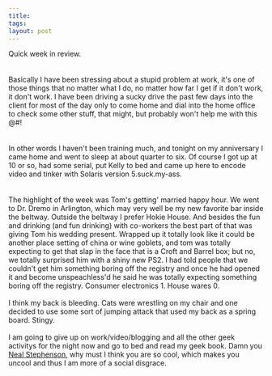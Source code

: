 ```yaml
---
title: 
tags: 
layout: post
---
```

Quick week in review.  <br /><br />Basically I have been stressing about a stupid problem at work, it's one of those things that no matter what I do, no matter how far I get if it don't work, it don't work.  I have been driving a sucky drive the past few days into the client for most of the day only to come home and dial into the home office to check some other stuff, that might, but probably won't help me with this @#$% piece of @#$!  <br /><br />In other words I haven't been training much, and tonight on my anniversary I came home and went to sleep at about quarter to six.  Of course I got up at 10 or so, had some serial, put Kelly to bed and came up here to encode video and tinker with Solaris version 5.suck.my-ass.  <br /><br />The highlight of the week was Tom's getting' married happy hour.  We went to Dr. Dremo in Arlington, which may very well be my new favorite bar inside the beltway.  Outside the beltway I prefer Hokie House.  And besides the fun and drinking (and fun drinking) with co-workers the best part of that was giving Tom his wedding present.  Wrapped up it totally look like it could be another place setting of china or wine goblets, and tom was totally expecting to get that slap in the face that is a Croft and Barrel box; but no, we totally surprised him with a shiny new PS2.  I had told people that we couldn't get him something boring off the registry and once he had opened it and become unspeachless'd he said he was totally expecting something boring off the registry.  Consumer electronics 1.  House wares 0.<br /><br />I think my back is bleeding.  Cats were wrestling on my chair and one decided to use some sort of jumping attack that used my back as a spring board. Stingy. <br /><br />I am going to give up on work/video/blogging and all the other geek activitys for the night now and go to bed and read my geek book.  Damn you <a href="http://www.nealstephenson.com/">Neal Stephenson</a>, why must I think you are so cool, which makes you uncool and thus I am more of a social disgrace. 

